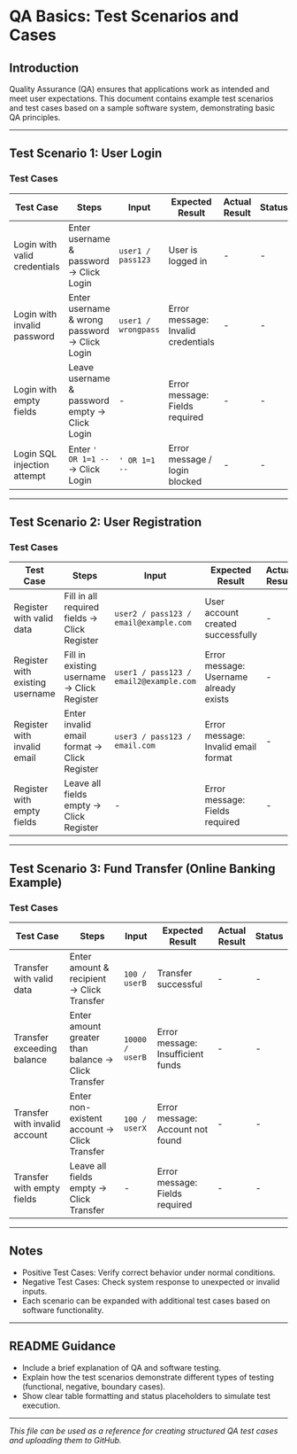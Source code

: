 # QA Basics: Test Scenarios and Cases

## Introduction

Quality Assurance (QA) ensures that applications work as intended and meet user expectations. This document contains example test scenarios and test cases based on a sample software system, demonstrating basic QA principles.

---

## Test Scenario 1: User Login

### Test Cases

| Test Case                    | Steps                                         | Input               | Expected Result                    | Actual Result | Status |
| ---------------------------- | --------------------------------------------- | ------------------- | ---------------------------------- | ------------- | ------ |
| Login with valid credentials | Enter username & password → Click Login       | `user1 / pass123`   | User is logged in                  | -             | -      |
| Login with invalid password  | Enter username & wrong password → Click Login | `user1 / wrongpass` | Error message: Invalid credentials | -             | -      |
| Login with empty fields      | Leave username & password empty → Click Login | -                   | Error message: Fields required     | -             | -      |
| Login SQL injection attempt  | Enter `' OR 1=1 --` → Click Login             | `' OR 1=1 --`       | Error message / login blocked      | -             | -      |

---

## Test Scenario 2: User Registration

### Test Cases

| Test Case                       | Steps                                        | Input                                  | Expected Result                        | Actual Result | Status |
| ------------------------------- | -------------------------------------------- | -------------------------------------- | -------------------------------------- | ------------- | ------ |
| Register with valid data        | Fill in all required fields → Click Register | `user2 / pass123 / email@example.com`  | User account created successfully      | -             | -      |
| Register with existing username | Fill in existing username → Click Register   | `user1 / pass123 / email2@example.com` | Error message: Username already exists | -             | -      |
| Register with invalid email     | Enter invalid email format → Click Register  | `user3 / pass123 / email.com`          | Error message: Invalid email format    | -             | -      |
| Register with empty fields      | Leave all fields empty → Click Register      | -                                      | Error message: Fields required         | -             | -      |

---

## Test Scenario 3: Fund Transfer (Online Banking Example)

### Test Cases

| Test Case                     | Steps                                              | Input           | Expected Result                   | Actual Result | Status |
| ----------------------------- | -------------------------------------------------- | --------------- | --------------------------------- | ------------- | ------ |
| Transfer with valid data      | Enter amount & recipient → Click Transfer          | `100 / userB`   | Transfer successful               | -             | -      |
| Transfer exceeding balance    | Enter amount greater than balance → Click Transfer | `10000 / userB` | Error message: Insufficient funds | -             | -      |
| Transfer with invalid account | Enter non-existent account → Click Transfer        | `100 / userX`   | Error message: Account not found  | -             | -      |
| Transfer with empty fields    | Leave all fields empty → Click Transfer            | -               | Error message: Fields required    | -             | -      |

---

## Notes

* Positive Test Cases: Verify correct behavior under normal conditions.
* Negative Test Cases: Check system response to unexpected or invalid inputs.
* Each scenario can be expanded with additional test cases based on software functionality.

---

## README Guidance

* Include a brief explanation of QA and software testing.
* Explain how the test scenarios demonstrate different types of testing (functional, negative, boundary cases).
* Show clear table formatting and status placeholders to simulate test execution.

---

*This file can be used as a reference for creating structured QA test cases and uploading them to GitHub.*
